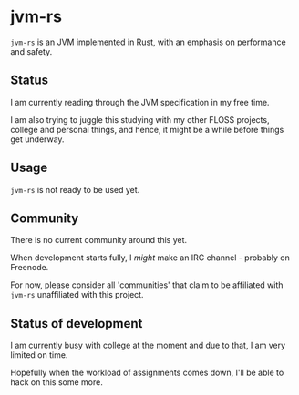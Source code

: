 # jvm-rs

`jvm-rs` is an JVM implemented in Rust, with an emphasis on
performance and safety.

## Status

I am currently reading through the JVM specification in my free time.

I am also trying to juggle this studying with my other FLOSS projects,
college and personal things, and hence, it might be a while before
things get underway.

## Usage

`jvm-rs` is not ready to be used yet.

## Community

There is no current community around this yet.

When development starts fully, I _might_ make an IRC channel -
probably on Freenode.

For now, please consider all 'communities' that claim to be affiliated
with `jvm-rs` unaffiliated with this project.

## Status of development

I am currently busy with college at the moment and due to that, I am
very limited on time.

Hopefully when the workload of assignments comes down, I'll be able to
hack on this some more.
